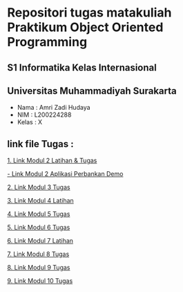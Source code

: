 # Repositori tugas matakuliah Praktikum Object Oriented Programming

## S1 Informatika Kelas Internasional
## Universitas Muhammadiyah Surakarta

- Nama	: Amri Zadi Hudaya
- NIM	: L200224288
- Kelas : X

## link file Tugas :
[1. Link Modul 2 Latihan & Tugas](/modul2)

[- Link Modul 2 Aplikasi Perbankan Demo](/modul2/Bank.java)

[2. Link Modul 3 Tugas](/modul3/Nilai.java)

[3. Link Modul 4 Latihan](/modul4)

[4. Link Modul 5 Tugas](/modul5/Lecturer.java)

[5. Link Modul 6 Tugas](/modul6/tugas/BangunDatarDemo.java)

[6. Link Modul 7 Latihan](/modul7/KaryawanDemo.java)

[7. Link Modul 8 Tugas](/modul8/tugas/BankDemo.java)

[8. Link Modul 9 Tugas](/modul9/tugas/BangunRuangDemo.java)

[9. Link Modul 10 Tugas](/modul10/AplikasiLampu.java)